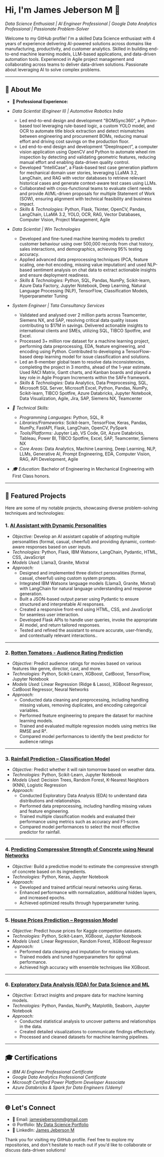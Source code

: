 # Hi, I'm James Jeberson M 👋

*Data Science Enthusiast | AI Engineer Professional | Google Data Analytics Professional | Passionate Problem-Solver*

Welcome to my GitHub profile! I'm a skilled Data Science enthusiast with 4 years of experience delivering AI-powered solutions across domains like manufacturing, productivity, and customer analytics. Skilled in building end-to-end machine learning models, LLM-based applications, and data-driven automation tools. Experienced in Agile project management and collaborating across teams to deliver data-driven solutions. Passionate about leveraging AI to solve complex problems.

---

## 🚀 About Me
- **🌟 Professional Experience:**

- *Data Scientist (Engineer II) | Automotive Robotics India*
  - Led end-to-end design and development "BOMSync360", a Python-based tool leveraging rule-based logic, a custom YOLO model, and OCR to automate title block extraction and detect mismatches between engineering and procurement BOMs, reducing manual effort and driving cost savings on the production floor.
  - Led end-to-end design and development “DeepInspect”, a computer vision application using OpenCV and Python to automate wheel rim inspection by detecting and validating geometric features, reducing manual effort and enabling data-driven quality control.
  - Developed “IntelliCase”, a Flask-based test case generation platform for mechanical domain user stories, leveraging LLaMA 3.2, LangChain, and RAG with vector databases to retrieve relevant historical cases and generate context-aware test cases using LLMs.
  - Collaborated with cross-functional teams to evaluate client needs and provide AI/ML-driven proposals for multiple Statement of Work (SOW), ensuring alignment with technical feasibility and business impact.
  - *Skills & Technologies:* Python, Flask, Tkinter, OpenCV, Pandas, LangChain, LLaMA 3.2, YOLO, OCR, RAG, Vector Databases, Computer Vision, Project Management, Agile

- *Data Scientist | Win Technologies*
  - Developed and fine-tuned machine learning models to predict customer behaviour using over 500,000 records from chat history, sales interactions, and demographics, achieving 95% testing accuracy.
  - Applied advanced data preprocessing techniques (PCA, feature scaling, one-hot encoding, missing value imputation) and used NLP-based sentiment analysis on chat data to extract actionable insights and ensure deployment readiness.
  - *Skills & Technologies:* Python, SQL, Pandas, NumPy, Scikit-learn, Azure Data Factory, Jupyter Notebook, Deep Learning, Natural Language Processing (NLP), TensorFlow, Classification Models, Hyperparameter Tuning

- *System Engineer | Tata Consultancy Services*
  - Validated and analysed over 2 million parts across Teamcenter, Siemens NX, and SAP, resolving critical data quality issues contributing to $17M in savings. Delivered actionable insights to international clients and SMEs, utilizing SQL, TIBCO Spotfire, and Excel.
  - Processed 3+ million row dataset for a machine learning project, performing data preprocessing, EDA, feature engineering, and encoding using Python. Contributed to developing a TensorFlow-based deep learning model for issue classification and solutions.
  - Led an 8-member global team to resolve data inconsistencies, completing the project in 3 months, ahead of the 1-year estimate. Used RACI Matrix, Gantt charts, and Kanban boards and played a key role in Agile Program Increments within the SAFe framework.
  - *Skills & Technologies:* Data Analytics, Data Preprocessing, SQL, Microsoft SQL Server, Microsoft Excel, Python, Pandas, NumPy, Scikit-learn, TIBCO Spotfire, Azure Databricks, Jupyter Notebook, Data Visualization, Agile, Jira, SAP, Siemens NX, Teamcenter 

- *🔧 Technical Skills:*
  - *Programming Languages:* Python, SQL, R
  - *Libraries/Frameworks:* Scikit-learn, TensorFlow, Keras, Pandas, NumPy, FastAPI, Flask, LangChain, OpenCV, PySpark
  - *Tools/Platforms:* Jupyter Lab, VS Code, Git, Azure Databricks, Tableau, Power BI, TIBCO Spotfire, Excel, SAP, Teamcenter, Siemens NX
  - *Core Areas:* Data Analytics, Machine Learning, Deep Learning, NLP, LLMs, Generative AI, Prompt Engineering, EDA, Computer Vision, RAG, API Development, Agile

- *🎓 Education:* Bachelor of Engineering in Mechanical Engineering with First Class honors.

---

## 📂 Featured Projects
Here are some of my notable projects, showcasing diverse problem-solving techniques and technologies:

### 1. [AI Assistant with Dynamic Personalities](https://github.com/JamesJeberson/AI-Assistant-with-Dynamic-Personalities)
- *Objective:* Develop an AI assistant capable of adopting multiple personalities (formal, casual, cheerful) and providing dynamic, context-aware responses based on user inputs.
- *Technologies:* Python, Flask, IBM Watsonx, LangChain, Pydantic, HTML, CSS, JavaScript
- *Models Used:* Llama3, Granite, Mixtral
- *Approach:*
  - Designed and implemented three distinct personalities (formal, casual, cheerful) using custom system prompts.
  - Integrated IBM Watsonx language models (Llama3, Granite, Mixtral) with LangChain for natural language understanding and response generation.
  - Built a JSON-based output parser using Pydantic to ensure structured and interpretable AI responses.
  - Created a responsive front-end using HTML, CSS, and JavaScript for seamless user interaction.
  - Developed Flask APIs to handle user queries, invoke the appropriate AI model, and return tailored responses.
  - Tested and refined the assistant to ensure accurate, user-friendly, and contextually relevant interactions..

---
 
### 2. [Rotten Tomatoes - Audience Rating Prediction](https://github.com/JamesJeberson/Rotten-Tomatoes-Audience-Rating-Prediction)
- *Objective:* Predict audience ratings for movies based on various features like genre, director, cast, and more.
- *Technologies:* Python, Scikit-Learn, XGBoost, CatBoost, TensorFlow, Jupyter Notebook
- *Models Used:* Linear Regression (Ridge & Lasso), XGBoost Regressor, CatBoost Regressor, Neural Networks
- *Approach:*
  - Conducted data cleaning and preprocessing, including handling missing values, removing duplicates, and encoding categorical variables.
  - Performed feature engineering to prepare the dataset for machine learning models.
  - Trained and evaluated multiple regression models using metrics like RMSE and R².
  - Compared model performances to identify the best predictor for audience ratings

---

### 3. [Rainfall Prediction – Classification Model](https://github.com/JamesJeberson/Rainfall-Prediction-Classification-model)
- *Objective:* Predict whether it will rain tomorrow based on weather data.
- *Technologies:* Python, Scikit-Learn, Jupyter Notebook
- *Models Used:* Decision Trees, Random Forest, K-Nearest Neighbors (KNN), Logistic Regression
- *Approach:*
  - Conducted Exploratory Data Analysis (EDA) to understand data distributions and relationships.
  - Performed data preprocessing, including handling missing values and feature engineering.
  - Trained multiple classification models and evaluated their performance using metrics such as accuracy and F1-score.
  - Compared model performances to select the most effective predictor for rainfall.

---

### 4. [Predicting Compressive Strength of Concrete using Neural Networks](https://github.com/JamesJeberson/Predicting-Compressive-Strength-of-Concrete-using-Neural-Networks)
- *Objective:* Build a predictive model to estimate the compressive strength of concrete based on its ingredients.
- *Technologies:* Python, Keras, Jupyter Notebook
- *Approach:* 
  - Developed and trained artificial neural networks using Keras.
  - Enhanced performance with normalization, additional hidden layers, and increased epochs.
  - Achieved optimized results through hyperparameter tuning.

---

### 5. [House Prices Prediction – Regression Model](https://github.com/JamesJeberson/House-Prices-Regression)
- *Objective:* Predict house prices for Kaggle competition datasets.
- *Technologies:* Python, Scikit-Learn, XGBoost, Jupyter Notebook
- *Models Used:* Linear Regression, Random Forest, XGBoost Regressor
- *Approach:*
  - Performed data cleaning and imputation for missing values.
  - Trained models and tuned hyperparameters for optimal performance.
  - Achieved high accuracy with ensemble techniques like XGBoost.

---

### 6. [Exploratory Data Analysis (EDA) for Data Science and ML](https://github.com/JamesJeberson/EDA-for-Data-Science-and-ML)
- *Objective:* Extract insights and prepare data for machine learning models.
- *Technologies:* Python, Pandas, NumPy, Matplotlib, Seaborn, Jupyter Notebook
- *Approach:*
  - Conducted statistical analysis to uncover patterns and relationships in the data.
  - Created detailed visualizations to communicate findings effectively.
  - Processed and cleaned datasets for machine learning pipelines.

---

## 🎓 Certifications
- *IBM AI Engineer Professional Certificate*
- *Google Data Analytics Professional Certificate*
- *Microsoft Certified Power Platform Developer Associate*
- *Azure Databricks & Spark for Data Engineers (Udemy)*

---

## 🌐 Let's Connect
- 📧 Email: [jamesjebersonm@gmail.com](mailto:jamesjebersonm@gmail.com)
- 🌐 Portfolio: [My Data Science Portfolio](https://www.datascienceportfol.io/jamesjebersonm)
- 🔗 LinkedIn: [James Jeberson M](https://www.linkedin.com/in/james-jeberson-m)

Thank you for visiting my GitHub profile. Feel free to explore my repositories, and don't hesitate to reach out if you'd like to collaborate or discuss data-driven solutions!
